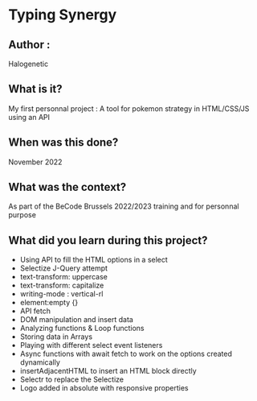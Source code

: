 # Typing Synergy

## Author :
Halogenetic

## What is it?
My first personnal project : A tool for pokemon strategy in HTML/CSS/JS using an API

## When was this done?
November 2022

## What was the context?
As part of the BeCode Brussels 2022/2023 training and for personnal purpose

## What did you learn during this project?
- Using API to fill the HTML options in a select
- Selectize J-Query attempt
- text-transform: uppercase
- text-transform: capitalize
- writing-mode : vertical-rl
- element:empty {}
- API fetch
- DOM manipulation and insert data
- Analyzing functions & Loop functions
- Storing data in Arrays
- Playing with different select event listeners
- Async functions with await fetch to work on the options created dynamically
- insertAdjacentHTML to insert an HTML block directly
- Selectr to replace the Selectize
- Logo added in absolute with responsive properties

